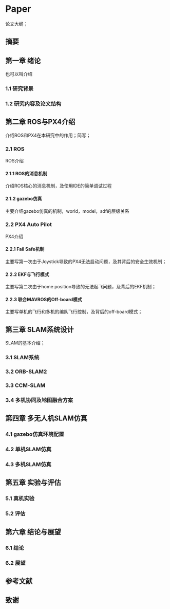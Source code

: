 # Paper

论文大纲；

## 摘要

## 第一章 绪论

也可以叫介绍

### 1.1 研究背景

### 1.2 研究内容及论文结构

## 第二章 ROS与PX4介绍

介绍ROS和PX4在本研究中的作用；简写；

### 2.1 ROS

ROS介绍

#### 2.1.1 ROS的消息机制

介绍ROS核心的消息机制，及使用IDE的简单调试过程

#### 2.1.2 gazebo仿真

主要介绍gazebo仿真的机制，world，model，sdf的层级关系

### 2.2 PX4 Auto Pilot

PX4介绍

#### 2.2.1 Fail Safe机制

主要写第一次由于Joystick导致的PX4无法启动问题，及其背后的安全生效机制；

#### 2.2.2 EKF与飞行模式

主要写第二次由于home position导致的无法起飞问题，及背后的EKF机制；

#### 2.2.3 联合MAVROS的Off-board模式

主要写单机的飞行和多机的编队飞行控制，及背后的off-board模式；

## 第三章 SLAM系统设计

SLAM的基本介绍；

### 3.1 SLAM系统

### 3.2 ORB-SLAM2

### 3.3 CCM-SLAM

### 3.4 多机协同及地图融合方案

## 第四章 多无人机SLAM仿真

### 4.1 gazebo仿真环境配置

### 4.2 单机SLAM仿真

### 4.3 多机SLAM仿真

## 第五章 实验与评估

### 5.1 真机实验

### 5.2 评估

## 第六章 结论与展望

### 6.1 结论

### 6.2 展望

## 参考文献

## 致谢
